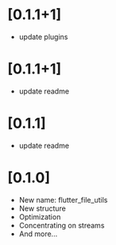 # [0.1.1+1]
* update plugins

# [0.1.1+1]
* update readme

# [0.1.1]
* update readme

# [0.1.0]
* New name: flutter_file_utils
* New structure
* Optimization
* Concentrating on streams
* And more...